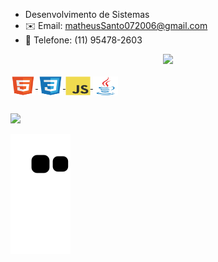 
- Desenvolvimento de Sistemas
- ✉️ Email: matheusSanto072006@gmail.com
- 📱 Telefone: (11) 95478-2603

<div align="center">
  <a href="https://github.com/MatheusSantosSilv">
  <img height="180em" src="https://github-readme-stats.vercel.app/api/top-langs/?username=MatheusSantosSilv&layout=compact&langs_count=7&theme=dark"/>
</div>
<div style="display: inline_block"><br>
  <img align="center" alt="Theuz-HTML" height="30" width="40" src="https://raw.githubusercontent.com/devicons/devicon/master/icons/html5/html5-original.svg">
  <img align="center" alt="Theuz-CSS" height="30" width="40" src="https://raw.githubusercontent.com/devicons/devicon/master/icons/css3/css3-original.svg">
   <img align="center" alt="Theuz-javascript" height="30" width="40" src="https://raw.githubusercontent.com/devicons/devicon/master/icons/javascript/javascript-original.svg">
   <img align="center" alt="Theuz-java" height="30" width="40" src="https://raw.githubusercontent.com/devicons/devicon/master/icons/java/java-original.svg">

  
          
</div>
  
  ##
  
  <a href="https://instagram.com/tetheus.com.br" target="_blank"><img src="https://img.shields.io/badge/-Instagram-%23E4405F?style=for-the-badge&logo=instagram&logoColor=white" target="_blank"></a>
  
 
  

 
  ![Snake animation](https://github.com/rafaballerini/rafaballerini/blob/output/github-contribution-grid-snake.svg)
 
</div>
